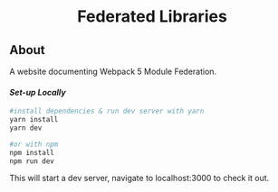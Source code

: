 <h1 align="center">
  Federated Libraries
</h1>

## About

A website documenting Webpack 5 Module Federation.

#### *Set-up Locally*
```bash
#install dependencies & run dev server with yarn 
yarn install
yarn dev

#or with npm 
npm install
npm run dev
```
This will start a dev server, navigate to localhost:3000 to check it out.
